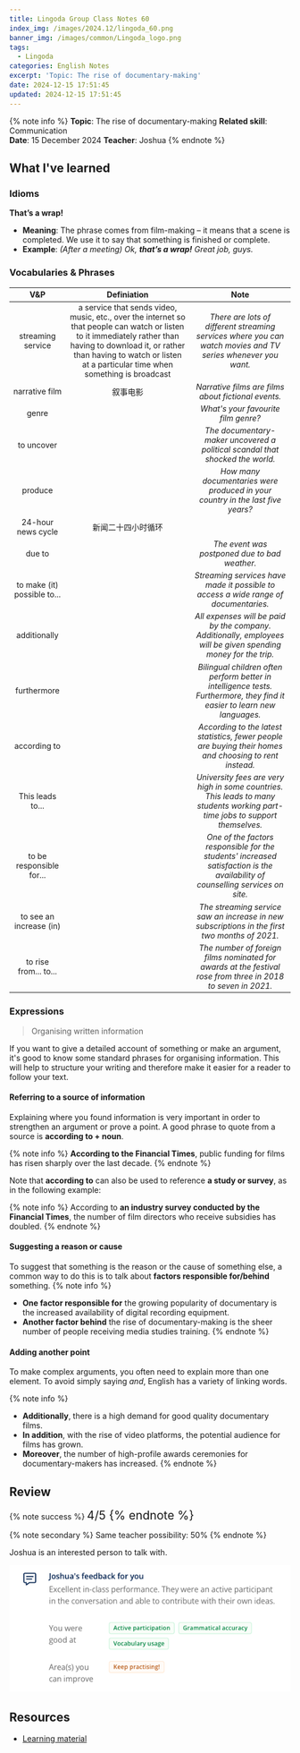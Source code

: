 ```yaml
---
title: Lingoda Group Class Notes 60
index_img: /images/2024.12/lingoda_60.png
banner_img: /images/common/Lingoda_logo.png
tags:
  - Lingoda
categories: English Notes
excerpt: 'Topic: The rise of documentary-making'
date: 2024-12-15 17:51:45
updated: 2024-12-15 17:51:45
---
```


{% note info %}
**Topic**: The rise of documentary-making
**Related skill**: Communication  
**Date**: 15 December 2024
**Teacher**: Joshua
{% endnote %}

## What I've learned

### Idioms
**That’s a wrap!**
- **Meaning**: The phrase comes from film-making – it means that a scene is completed. We use
it to say that something is finished or complete. 
- **Example**: *(After a meeting) Ok, **that’s a wrap!** Great job, guys.*

### Vocabularies & Phrases

|             V&P             |                                                                                                                 Definiation                                                                                                                  |                                                              Note                                                              |
| :-------------------------: | :------------------------------------------------------------------------------------------------------------------------------------------------------------------------------------------------------------------------------------------: | :----------------------------------------------------------------------------------------------------------------------------: |
|      streaming service      | a service that sends video, music, etc., over the internet so that people can watch or listen to it immediately rather than having to download it, or rather than having to watch or listen at a particular time when something is broadcast |          *There are lots of different streaming services where you can watch movies and TV series whenever you want.*          |
|       narrative film        |                                                                                                                   叙事电影                                                                                                                   |                                      *Narrative films are films about fictional events.*                                       |
|            genre            |                                                                                                                                                                                                                                              |                                              *What's your favourite film genre?*                                               |
|         to uncover          |                                                                                                                                                                                                                                              |                         *The documentary-maker uncovered a political scandal that shocked the world.*                          |
|           produce           |                                                                                                                                                                                                                                              |                         *How many documentaries were produced in your country in the last five years?*                         |
|     24-hour news cycle      |                                                                                                              新闻二十四小时循环                                                                                                              |                                                                                                                                |
|           due to            |                                                                                                                                                                                                                                              |                                         *The event was postponed due to bad weather.*                                          |
| to make (it) possible to... |                                                                                                                                                                                                                                              |                      *Streaming services have made it possible to access a wide range of documentaries.*                       |
|        additionally         |                                                                                                                                                                                                                                              |         *All expenses will be paid by the company. Additionally, employees will be given spending money for the trip.*         |
|         furthermore         |                                                                                                                                                                                                                                              |   *Bilingual children often perform better in intelligence tests. Furthermore, they find it easier to learn new languages.*    |
|        according to         |                                                                                                                                                                                                                                              |            *According to the latest statistics, fewer people are buying their homes and choosing to rent instead.*             |
|      This leads to...       |                                                                                                                                                                                                                                              |  *University fees are very high in some countries. This leads to many students working part-time jobs to support themselves.*  |
|  to be responsible for...   |                                                                                                                                                                                                                                              | *One of the factors responsible for the students' increased satisfaction is the availability of counselling services on site.* |
|   to see an increase (in)   |                                                                                                                                                                                                                                              |                 *The streaming service saw an increase in new subscriptions in the first two months of 2021.*                  |
|    to rise from... to...    |                                                                                                                                                                                                                                              |          *The number of foreign films nominated for awards at the festival rose from three in 2018 to seven in 2021.*          |


### Expressions
> Organising written information

If you want to give a detailed account of something or make an argument, it's good to know some standard phrases for organising information. This will help to structure your writing and therefore make it easier for a reader to follow your text.
 
#### Referring to a source of information
Explaining where you found information is very important in order to strengthen an argument or prove a point. A good phrase to quote from a source is **according to + noun**.

{% note info %}
**According to the Financial Times**, public funding for films has risen sharply over the last decade.
{% endnote %}

Note that **according to** can also be used to reference **a study or survey**, as in the following example:

{% note info %}
According to **an industry survey conducted by the Financial Times**, the number of film directors who receive subsidies has doubled.
{% endnote %}
 
#### Suggesting a reason or cause
To suggest that something is the reason or the cause of something else, a common way to do this is to talk about **factors responsible for/behind** something.
{% note info %}
- **One factor responsible for** the growing popularity of documentary is the increased availability of digital recording equipment.
- **Another factor behind** the rise of documentary-making is the sheer number of people receiving media studies training.
{% endnote %}
 
#### Adding another point
To make complex arguments, you often need to explain more than one element. To avoid simply saying *and*, English has a variety of linking words.

{% note info %}
- **Additionally**, there is a high demand for good quality documentary films.
- **In addition**, with the rise of video platforms, the potential audience for films has grown.
- **Moreover**, the number of high-profile awards ceremonies for documentary-makers has increased.
{% endnote %}

## Review

{% note success %}
<span style="font-size:1.5em;">
4/5
<span>
{% endnote %}

{% note secondary %}
<span style="font-size:1em;">
Same teacher possibility: 50%
<span>
{% endnote %}

Joshua is an interested person to talk with.

![Feedback from Teacher](../images/2024.12/lingoda_60_feedback.png)

## Resources
- [Learning material](https://learn.lingoda.com/english/learning-materials/6749a42673733/download)

